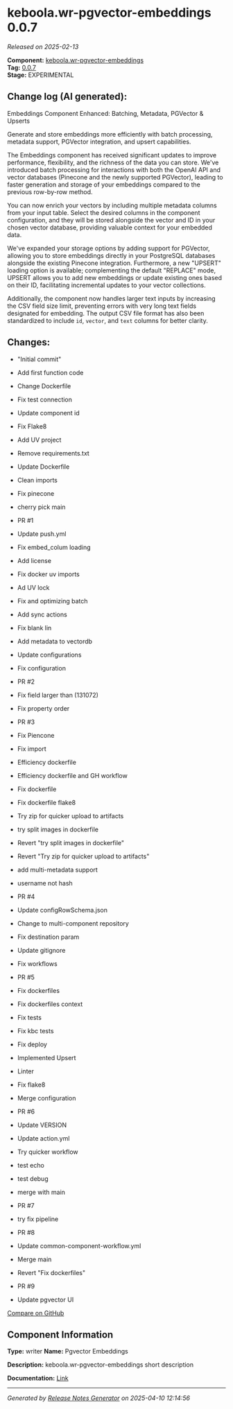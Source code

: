 #  keboola.wr-pgvector-embeddings 0.0.7

_Released on 2025-02-13_

**Component:** [keboola.wr-pgvector-embeddings](https://github.com/keboola/component-embeddings-v2)  
**Tag:** [0.0.7](https://github.com/keboola/component-embeddings-v2/releases/tag/0.0.7)  
**Stage:** EXPERIMENTAL


## Change log (AI generated):
Embeddings Component Enhanced: Batching, Metadata, PGVector & Upserts

Generate and store embeddings more efficiently with batch processing, metadata support, PGVector integration, and upsert capabilities.

The Embeddings component has received significant updates to improve performance, flexibility, and the richness of the data you can store. We've introduced batch processing for interactions with both the OpenAI API and vector databases (Pinecone and the newly supported PGVector), leading to faster generation and storage of your embeddings compared to the previous row-by-row method.

You can now enrich your vectors by including multiple metadata columns from your input table. Select the desired columns in the component configuration, and they will be stored alongside the vector and ID in your chosen vector database, providing valuable context for your embedded data.

We've expanded your storage options by adding support for PGVector, allowing you to store embeddings directly in your PostgreSQL databases alongside the existing Pinecone integration. Furthermore, a new "UPSERT" loading option is available; complementing the default "REPLACE" mode, UPSERT allows you to add new embeddings or update existing ones based on their ID, facilitating incremental updates to your vector collections.

Additionally, the component now handles larger text inputs by increasing the CSV field size limit, preventing errors with very long text fields designated for embedding. The output CSV file format has also been standardized to include `id`, `vector`, and `text` columns for better clarity.



## Changes:



- "Initial commit" 




- Add first function code 




- Change Dockerfile 




- Fix test connection 




- Update component id 




- Fix Flake8 




- Add UV project 




- Remove requirements.txt 




- Update Dockerfile 




- Clean imports 




- Fix pinecone 




- cherry pick main 




- PR #1 




- Update push.yml 






- Fix embed_colum loading 




- Add license 




- Fix docker uv imports 




- Ad UV lock 




- Fix and optimizing batch 




- Add sync actions 




- Fix blank lin 




- Add metadata to vectordb 




- Update configurations 




- Fix configuration 




- PR #2 








- Fix field larger than (131072) 




- Fix property order 






- PR #3 




- Fix Piencone 




- Fix import 




- Efficiency dockerfile 




- Efficiency dockerfile and GH workflow 






- Fix dockerfile 




- Fix dockerfile flake8 




- Try zip for quicker upload to artifacts 




- try split images in dockerfile 




- Revert "try split images in dockerfile" 




- Revert "Try zip for quicker upload to artifacts" 




- add multi-metadata support 




- username not hash 








- PR #4 




- Update configRowSchema.json 




- Change to multi-component repository 




- Fix destination param 




- Update gitignore 




- Fix workflows 






- PR #5 








- Fix dockerfiles 






- Fix dockerfiles context 






- Fix tests 




- Fix kbc tests 




- Fix deploy 






- Implemented Upsert 




- Linter 




- Fix flake8 




- Merge configuration 




- PR #6 




- Update VERSION 






- Update action.yml 








- Try quicker workflow 




- test echo 




- test debug 






- merge with main 




- PR #7 




- try fix pipeline 




- PR #8 








- Update common-component-workflow.yml 
















- Merge main 






- Revert "Fix dockerfiles" 






- PR #9 








- Update pgvector UI 









[Compare on GitHub](https://github.com/keboola/component-embeddings-v2/compare/initial...0.0.7)



## Component Information
**Type:** writer
**Name:** Pgvector Embeddings

**Description:** keboola.wr-pgvector-embeddings short description


**Documentation:** [Link](https://github.com/keboola/component-embeddings-v2/blob/master/README.md)



---
_Generated by [Release Notes Generator](https://github.com/keboola/release-notes-generator)
on 2025-04-10 12:14:56_